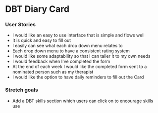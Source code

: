 # DBT Diary Card

### User Stories

- I would like an easy to use interface that is simple and flows well
- It is quick and easy to fill out
- I easily can see what each drop down menu relates to
- Each drop down menu to have a consistent rating system
- I would like some adaptability so that I can tailer it to my own needs
- I would feedback when I've completed the form
- At the end of each week I would like the completed form sent to a nominated person such as my therapist
- I would like the option to have daily reminders to fill out the Card

### Stretch goals

- Add a DBT skills section which users can click on to encourage skills use
